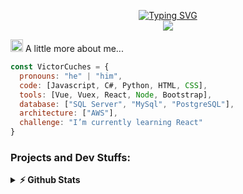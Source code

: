 
<p align="center">
<a href="https://git.io/typing-svg"><img src="https://readme-typing-svg.demolab.com?font=Fira+Code&weight=500&pause=1000&color=14A70D&center=true&vCenter=true&multiline=true&repeat=false&width=435&lines=Hi+there!+I'm+Victor+Cuches" alt="Typing SVG" /></a>
<br>
<a href="https://github.com/DenverCoder1/readme-typing-svg">
<img src="https://readme-typing-svg.demolab.com?font=Fira+Code&weight=500&pause=1000&color=14A70D&center=true&vCenter=true&width=435&lines=Always+learning+new+things;Web+developer" /></a>
</p>

<p>
<img src="https://media1.giphy.com/media/GFtsjaDVJnoNa/200w.webp?cid=ecf05e47womki3k2ilvingpznbamzd5wzguz3nrefqut15mc&rid=200w.webp&ct=s" width="20"> A little more about me...

```javascript
const VictorCuches = {
  pronouns: "he" | "him",
  code: [Javascript, C#, Python, HTML, CSS],
  tools: [Vue, Vuex, React, Node, Bootstrap],
  database: ["SQL Server", "MySql", "PostgreSQL"],
  architecture: ["AWS"],
  challenge: "I’m currently learning React"
}
```
</p>

### Projects and Dev Stuffs:

<details >	
  <summary><b>⚡ Github Stats</b></summary>
  <br />
  <p align="center">
  <img height="180em" src="https://github-readme-stats.vercel.app/api?username=VictorCuches&show_icons=true&hide_border=true&&count_private=true&include_all_commits=true"  />
  <img height="180em" src="https://github-readme-stats.vercel.app/api/top-langs/?username=VictorCuches&exclude_repo=KNN-Image-Classification&show_icons=true&hide_border=true&layout=compact&langs_count=8"/>
  </p>
</details>

